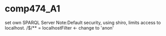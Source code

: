 # comp474_A1

set own SPARQL Server
Note:Default security, using shiro, limits access to localhost.  /$/** = localhostFilter <- change to 'anon'
